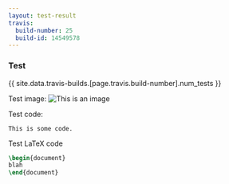 ```yaml
---
layout: test-result
travis:
  build-number: 25
  build-id: 14549578
---
```

### Test

{{ site.data.travis-builds.[page.travis.build-number].num_tests }}

Test image:
![This is an image](http://lorempixel.com/400/200/)


Test code:

```
This is some code.
```

Test LaTeX code

```latex
\begin{document}
blah
\end{document}
```

